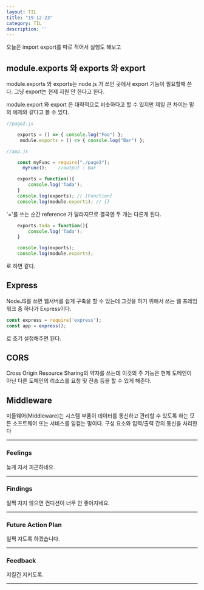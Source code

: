 ```yaml
---
layout: TIL
title: "19-12-23"
category: TIL
description: ''
---
```


오늘은 import export를 따로 적어서 실행도 해보고  

## module.exports 와 exports 와 export

module.exports 와 exports는 node.js 가 쓰인 곳에서 export 기능이 필요할때 쓴다. 그냥 export는 현제 지원 안 한다고 한다.

module.export 와 export 은 대략적으로 비슷하다고 할 수 있지만 제일 큰 차이는 밑의 예제와 같다고 볼 수 있다.

```javascript
//page2.js

    exports = () => { console.log("Foo") };
     module.exports = () => { console.log("Bar") };

//app.js

    const myFunc = require("./page2");
      myFunc();    //output : Bar

```

```javascript
    exports = function(){
        console.log('Tada');
    }
    console.log(exports); // [Function]
    console.log(module.exports); // {}

```

'='를 쓰는 순간 reference 가 달라지므로 결국엔 두 개는 다른게 된다.

```javascript
    exports.tada = function(){
        console.log('Tada');
    }

    console.log(exports);
    console.log(module.exports);
```

로 하면 같다.

## Express

NodeJS를 쓰면 웹서버를 쉽게 구축을 할 수 있는데 그것을 하기 위해서 쓰는 웹 프레임워크 중 하나가 Express이다.

```javascript
const express = require('express');
const app = express();
```

로 초기 설정해주면 된다.

## CORS

Cross Origin Resource Sharing의 약자를 쓰는데 이것의 주 기능은 현제 도메인이 아닌 다른 도메인의 리소스를 요청 및 전송 등을 할 수 있게 해준다.

## Middleware

미들웨어(Middleware)는 시스템 부품이 데이터를 통신하고 관리할 수 있도록 하는 모든 소프트웨어 또는 서비스를 일컫는 말이다. 구성 요소와 입력/출력 간의 통신을 처리한다

---

### Feelings

늦게 자서 피곤하네요.

---

### Findings

일찍 자지 않으면 컨디션이 너무 안 좋아지네요.

---

### Future Action Plan

일찍 자도록 하겠습니다.

---

### Feedback

지킬건 지키도록.

---
